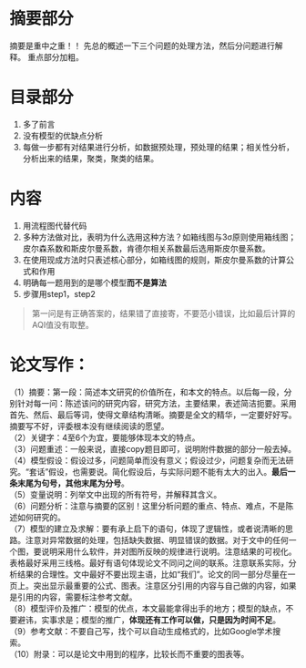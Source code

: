# 摘要部分
摘要是重中之重！！
先总的概述一下三个问题的处理方法，然后分问题进行解释。
重点部分加粗。
# 目录部分

1. 多了前言
2. 没有模型的优缺点分析
3. 每做一步都有对结果进行分析，如数据预处理，预处理的结果；相关性分析，分析出来的结果，聚类，聚类的结果。

# 内容
1. 用流程图代替代码
2. 多种方法做对比，表明为什么选用这种方法？如箱线图与3σ原则使用箱线图；皮尔森系数和斯皮尔曼系数，肯德尔相关系数最后选用斯皮尔曼系数。
3. 在使用现成方法时只表述核心部分，如箱线图的规则，斯皮尔曼系数的计算公式和作用
4. 明确每一题用到的是哪个模型**而不是算法**
5. 步骤用step1，step2

> 第一问是有正确答案的，结果错了直接寄，不要范小错误，比如最后计算的AQI值没有取整。

# 论文写作：  
（1）摘要：第一段：简述本文研究的价值所在，和本文的特点。以后每一段，分别针对每一问：陈述该问的研究内容，研究方法，主要结果，表述简洁扼要。采用首先、然后、最后等词，使得文章结构清晰。摘要是全文的精华，一定要好好写。摘要写不好，评委根本没有继续阅读的愿望。  
（2）关键字：4至6个为宜，要能够体现本文的特点。  
（3）问题重述：一般来说，直接copy题目即可，说明附件数据的部分一般去掉。  
（4）模型假设：假设过多，问题简单而没有意义；假设过少，问题复杂而无法研究。“套话”假设，也需要说。简化假设后，与实际问题不能有太大的出入。**最后一条末尾为句号，其他末尾为分号**。  
（5）变量说明：列举文中出现的所有符号，并解释其含义。  
（6）问题分析：注意与摘要的区别！这里分析问题的重点、特点、难点，不是陈述如何研究的。  
（7）模型的建立及求解：要有承上启下的语句，体现了逻辑性，或者说清晰的思路。注意对异常数据的处理，包括缺失数据、明显错误的数据。对于文中的任何一个图，要说明采用什么软件，并对图所反映的规律进行说明。注意结果的可视化。表格最好采用三线格。最好有语句体现论文不同问之间的联系。注意联系实际，分析结果的合理性。文中最好不要出现主语，比如“我们”。论文的同一部分尽量在一页上。突出显示最重要的公式、图表。注意区分引用的内容与自己做的内容，如果是引用的内容，需要标注参考文献。  
（8）模型评价及推广：模型的优点，本文最能拿得出手的地方；模型的缺点，不要避讳，实事求是；模型的推广，**体现还有工作可以做，只是因为时间不足**。  
（9）参考文献：不要自己写，找个可以自动生成格式的，比如Google学术搜索。  
（10）附录：可以是论文中用到的程序，比较长而不重要的图表等。